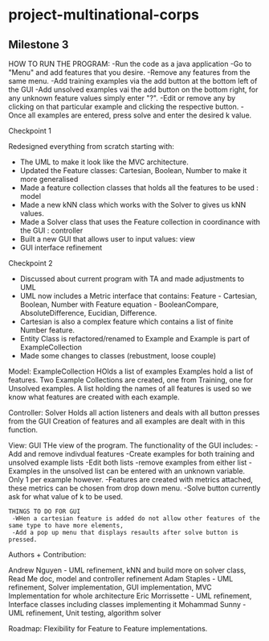 # project-multinational-corps

Milestone 3
----------------------------------------------------------------------------------------------------------
HOW TO RUN THE PROGRAM:
-Run the code as a java application
-Go to "Menu" and add features that you desire.
-Remove any features from the same menu.
-Add training examples via the add button at the bottom left of the GUI
-Add unsolved examples vai the add button on the bottom right, for any unknown feature values simply enter "?".
-Edit or remove any by clicking on that particular example and clicking the respective button.
-Once all examples are entered, press solve and enter the desired k value.

Checkpoint 1

Redesigned everything from scratch starting with:
- The UML to make it look like the MVC architecture.
- Updated the Feature classes: Cartesian, Boolean, Number to make it more generalised
- Made a feature collection classes that holds all the features to be used : model
- Made a new kNN class which works with the Solver to gives us kNN values.
- Made a Solver class that uses the Feature collection in coordinance with the GUI : controller
- Built a new GUI that allows user to input values: view
- GUI interface refinement

Checkpoint 2

- Discussed about current program with TA and made adjustments to UML
- UML now includes a Metric interface that contains: Feature - Cartesian, Boolean, Number with Feature equation - BooleanCompare, AbsoluteDifference, Eucidian, Difference.
- Cartesian is also a complex feature which contains a list of finite Number feature.
- Entity Class is refactored/renamed to Example and Example is part of ExampleCollection
- Made some changes to classes (rebustment, loose couple)


Model: ExampleCollection
  HOlds a list of examples
  Examples hold a list of features.
  Two Example Collections are created, one from Training, one for Unsolved examples.
  A list holding the names of all features is used so we know what features are created with each example.
  
  
Controller: Solver
  Holds all action listeners and deals with all button presses from the GUI
  Creation of features and all examples are dealt with in this function.
  
View: GUI
  THe view of the program. 
  The functionality of the GUI includes:
    -Add and remove indivdual features
    -Create examples for both training and unsolved example lists
    -Edit both lists
    -remove examples from either list
    -Examples in the unsolved list can be entered with an unknown variable. Only 1 per example however.
    -Features are created with metrics attached, these metrics can be chosen from drop down menu.
    -Solve button currently ask for what value of k to be used.
    
    THINGS TO DO FOR GUI
     -WHen a cartesian feature is added do not allow other features of the same type to have more elements,
     -Add a pop up menu that displays resaults after solve button is pressed.


Authors + Contribution:

Andrew Nguyen - UML refinement, kNN and build more on solver class, Read Me doc, model and controller refinement
Adam Staples - UML refinement, Solver implementation, GUI implementation, MVC Implementation for whole architecture
Eric Morrissette - UML refinement, Interface classes including classes implementing it
Mohammad Sunny - UML refinement, Unit testing, algorithm solver

Roadmap: Flexibility for Feature to Feature implementations.



